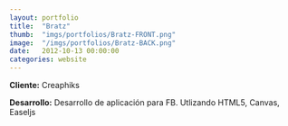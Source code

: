 ```yaml
---
layout:	portfolio
title:	"Bratz"
thumb:	"imgs/portfolios/Bratz-FRONT.png"
image:  "/imgs/portfolios/Bratz-BACK.png"
date:   2012-10-13 00:00:00
categories: website
---
```


**Cliente:** Creaphiks

**Desarrollo:** Desarrollo de aplicación para FB. Utlizando HTML5, Canvas, Easeljs